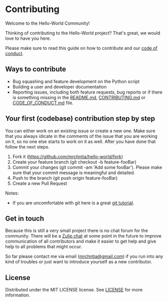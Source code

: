 # Contributing

Welcome to the Hello-World Community!

Thinking of contributing to the Hello-World project? That's great, we would love to have you here.

Please make sure to read this guide on how to contribute and our [code of conduct](CODE_OF_CONDUCT.md).

## Ways to contribute

- Bug squashing and feature development on the Python script
- Building a user and developer documentation
- Reporting issues, including both feature requests, bug reports or if there is something missing in the [README.md](README.md), [CONTRIBUTING.md](CONTRIBUTING.md) or [CODE_OF_CONDUCT.md](CODE_OF_CONDUCT.md) file.

## Your first (codebase) contribution step by step

You can either work on an existing issue or create a new one. Make sure that you always idicate in the comments of the issue that you are working on it, so no one else starts to work on it as well. After you have done that follow the next steps.

1. Fork it (https://github.com/mrchntia/hello-world/fork)
2. Create your feature branch (git checkout -b feature-fooBar)
3. Commit your changes (git commit -am 'Add some fooBar'). Please make sure that your commit message is meaningful and detailed.
4. Push to the branch (git push origin feature-fooBar)
5. Create a new Pull Request

Notes:
- If you are uncomfortable with git here is a great [git tutorial](https://githowto.com/).

## Get in touch

Because this is still a very small project there is no chat forum for the community.
There will be a [Zulip chat](https://github.com/zulip) at some point in the future to improve communication of all contributors and make it easier to get help and give help to all problems that might occur.

So far please contact me via email ([mrchntia@gmail.com](mailto:mrchntia@gmail.com)) if you run into any kind of troubles or just want to introduce yourself as a new contributor.

## License

Distributed under the MIT LICENSE license. See [LICENSE](LICENSE) for more information.
